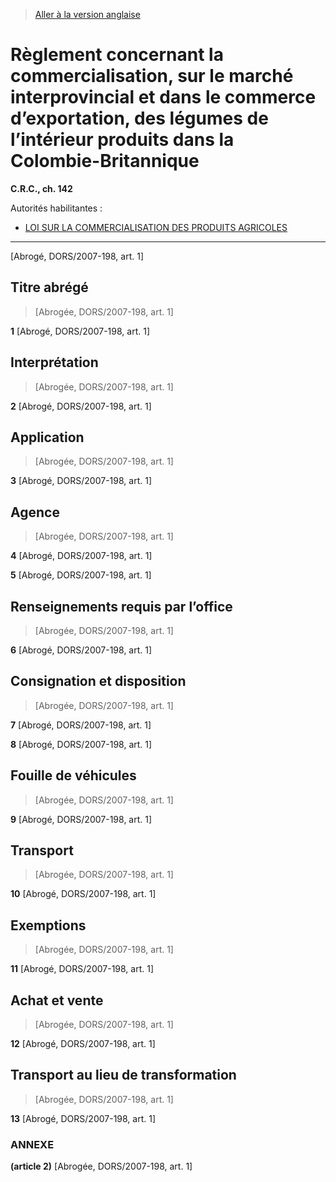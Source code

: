 > [Aller à la version anglaise](/en/Regulations/Consolidated%20Regulations%20of%20Canada/101-200/C.R.C.,%20c.%20142.md)

# Règlement concernant la commercialisation, sur le marché interprovincial et dans le commerce d’exportation, des légumes de l’intérieur produits dans la Colombie-Britannique

**C.R.C., ch. 142**

Autorités habilitantes : 
- [LOI SUR LA COMMERCIALISATION DES PRODUITS AGRICOLES](/fr/Lois/Lois%20révisées%20du%20Canada/A/A-6.md)

----------


[Abrogé, DORS/2007-198, art. 1]



## Titre abrégé
> [Abrogée, DORS/2007-198, art. 1]



**1** [Abrogé, DORS/2007-198, art. 1]




## Interprétation
> [Abrogée, DORS/2007-198, art. 1]



**2** [Abrogé, DORS/2007-198, art. 1]




## Application
> [Abrogée, DORS/2007-198, art. 1]



**3** [Abrogé, DORS/2007-198, art. 1]




## Agence
> [Abrogée, DORS/2007-198, art. 1]



**4** [Abrogé, DORS/2007-198, art. 1]



**5** [Abrogé, DORS/2007-198, art. 1]




## Renseignements requis par l’office
> [Abrogée, DORS/2007-198, art. 1]



**6** [Abrogé, DORS/2007-198, art. 1]




## Consignation et disposition
> [Abrogée, DORS/2007-198, art. 1]



**7** [Abrogé, DORS/2007-198, art. 1]



**8** [Abrogé, DORS/2007-198, art. 1]




## Fouille de véhicules
> [Abrogée, DORS/2007-198, art. 1]



**9** [Abrogé, DORS/2007-198, art. 1]




## Transport
> [Abrogée, DORS/2007-198, art. 1]



**10** [Abrogé, DORS/2007-198, art. 1]




## Exemptions
> [Abrogée, DORS/2007-198, art. 1]



**11** [Abrogé, DORS/2007-198, art. 1]




## Achat et vente
> [Abrogée, DORS/2007-198, art. 1]



**12** [Abrogé, DORS/2007-198, art. 1]




## Transport au lieu de transformation
> [Abrogée, DORS/2007-198, art. 1]



**13** [Abrogé, DORS/2007-198, art. 1]




### **ANNEXE** 
**(article 2)**
[Abrogée, DORS/2007-198, art. 1]


